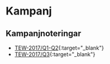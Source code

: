# Kampanj

## Kampanjnoteringar
* [TEW-2017/Q1-Q2](tew-notes-2017-q2.md){:target="_blank"}
* [TEW-2017/Q3](tew-notes-2017-q3.md){:target="_blank"} 